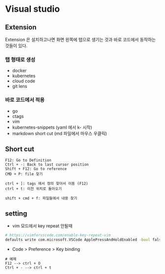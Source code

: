# Visual studio

## Extension
Extension 은 설치하고나면 화면 왼쪽에 탭으로 생기는 것과 바로 코드에서
동작하는 것들이 있다.

### 탭 형태로 생성
- docker
- kubernetes
- cloud code
- git lens

### 바로 코드에서 적용
- go
- ctags
- vim
- kubernetes-snippets (yaml 에서 k- 시작)
- markdown short cut (md 파일에서 마우스 우클릭)


## Short cut 
```
F12: Go to Definition
Ctrl + -: Back to last cursor position
Shift + F12: Go to reference
CMD + P: file 찾기

ctrl + ]: tags 에서 정의 찾아서 이동 (F12)
ctrl + t: 이전 위치로 돌아오기

shift + cmd + f: 파일들에서 내용 찾기
```

## setting
- vim 모드에서 key repeat 안될때
```bash
# https://vimforvscode.com/enable-key-repeat-vim
defaults write com.microsoft.VSCode ApplePressAndHoldEnabled -bool false
```

- Code > Preference > Key binding
```
# 예제
F12 --> ctrl + O
Ctrl + - --> ctrl + t
```
